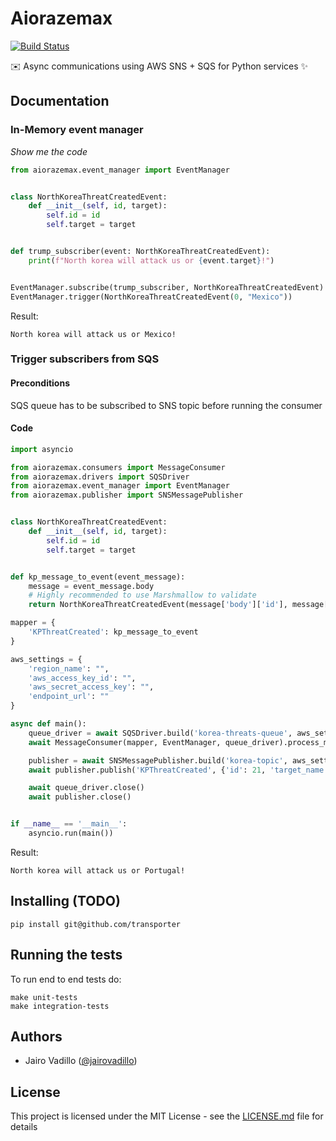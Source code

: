 # Aiorazemax
[![Build Status](https://travis-ci.com/21Buttons/aiorazemax.svg?branch=master)](https://travis-ci.com/21Buttons/aiorazemax)

✉️ Async communications using AWS SNS + SQS for Python services ✨

## Documentation

### In-Memory event manager

_Show me the code_

```python
from aiorazemax.event_manager import EventManager


class NorthKoreaThreatCreatedEvent:
    def __init__(self, id, target):
        self.id = id
        self.target = target


def trump_subscriber(event: NorthKoreaThreatCreatedEvent):
    print(f"North korea will attack us or {event.target}!")


EventManager.subscribe(trump_subscriber, NorthKoreaThreatCreatedEvent)
EventManager.trigger(NorthKoreaThreatCreatedEvent(0, "Mexico"))
```

Result:
```
North korea will attack us or Mexico!
```

### Trigger subscribers from SQS

#### Preconditions

SQS queue has to be subscribed to SNS topic before running the consumer

#### Code

```python
import asyncio

from aiorazemax.consumers import MessageConsumer
from aiorazemax.drivers import SQSDriver
from aiorazemax.event_manager import EventManager
from aiorazemax.publisher import SNSMessagePublisher


class NorthKoreaThreatCreatedEvent:
    def __init__(self, id, target):
        self.id = id
        self.target = target


def kp_message_to_event(event_message):
    message = event_message.body
    # Highly recommended to use Marshmallow to validate
    return NorthKoreaThreatCreatedEvent(message['body']['id'], message['body']['target_name'])

mapper = {
    'KPThreatCreated': kp_message_to_event
}

aws_settings = {
    'region_name': "",
    'aws_access_key_id': "",
    'aws_secret_access_key': "",
    'endpoint_url': ""
}

async def main():
    queue_driver = await SQSDriver.build('korea-threats-queue', aws_settings)
    await MessageConsumer(mapper, EventManager, queue_driver).process_message()

    publisher = await SNSMessagePublisher.build('korea-topic', aws_settings)
    await publisher.publish('KPThreatCreated', {'id': 21, 'target_name': 'Portugal'})

    await queue_driver.close()
    await publisher.close()


if __name__ == '__main__':
    asyncio.run(main())
```

Result:

```
North korea will attack us or Portugal!
```

## Installing (TODO)

`pip install git@github.com/transporter`


## Running the tests

To run end to end tests do:
```
make unit-tests
make integration-tests
```

## Authors

* Jairo Vadillo ([@jairovadillo](https://github.com/jairovadillo))

## License

This project is licensed under the MIT License - see the [LICENSE.md](LICENSE.md) file for details
